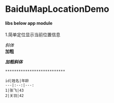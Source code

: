 # BaiduMapLocationDemo

#### libs below app module

1.简单定位显示当前位置信息

*斜体*  
**加粗**

***加粗斜体***

~~~删除线~~~
***************************

id|姓名|年龄
---|:--:|---:
1|张飞|43
2|关羽|42
